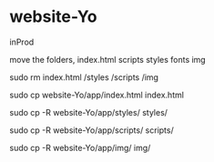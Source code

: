 # website-Yo

inProd

move the folders, index.html
scripts
styles
fonts
img


sudo rm index.html /styles /scripts /img 



sudo cp website-Yo/app/index.html index.html

sudo cp -R website-Yo/app/styles/ styles/

sudo cp -R website-Yo/app/scripts/ scripts/

sudo cp -R website-Yo/app/img/ img/

